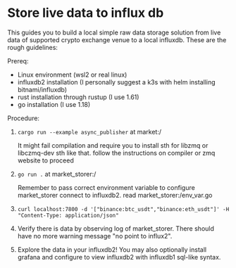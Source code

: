 # Store live data to influx db

This guides you to build a local simple raw data storage solution from live data of supported crypto exchange venue to a local influxdb. These are the rough guidelines:

Prereq:
- Linux environment (wsl2 or real linux)
- influxdb2 installation (I personally suggest a k3s with helm installing bitnami/influxdb)
- rust installation through rustup (I use 1.61)
- go installation (I use 1.18)

Procedure:
1. `cargo run --example async_publisher` at market:/

    It might fail compilation and require you to install sth for libzmq or libczmq-dev sth like that. follow the instructions on compiler or zmq website to proceed
2. `go run .` at market_storer:/

    Remember to pass correct environment variable to configure market_storer connect to influxdb2. read market_storer:/env_var.go
3. `curl localhost:7800 -d '["binance:btc_usdt","binance:eth_usdt"]' -H "Content-Type: application/json"`
4. Verify there is data by observing log of market_storer. There should have no more warning message "no point to influx2".
5. Explore the data in your influxdb2! You may also optionally install grafana and configure to view influxdb2 with influxdb1 sql-like syntax.

